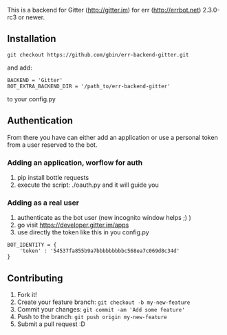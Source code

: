 
This is a backend for Gitter (http://gitter.im) for err (http://errbot.net) 2.3.0-rc3 or newer.

## Installation

```
git checkout https://github.com/gbin/err-backend-gitter.git
```

and add:

```
BACKEND = 'Gitter'
BOT_EXTRA_BACKEND_DIR = '/path_to/err-backend-gitter'
```

to your config.py

## Authentication


From there you have can either add an application or use a personal token from a
user reserved to the bot.

### Adding an application, worflow for auth
1. pip install bottle requests
2. execute the script: ./oauth.py and it will guide you

### Adding as a real user
1. authenticate as the bot user (new incognito window helps ;) )
2. go visit https://developer.gitter.im/apps
3. use directly the token like this in you config.py

```
BOT_IDENTITY = {
    'token' : '54537fa855b9a7bbbbbbbbbc568ea7c069d8c34d'
}
```

## Contributing

1. Fork it!
2. Create your feature branch: `git checkout -b my-new-feature`
3. Commit your changes: `git commit -am 'Add some feature'`
4. Push to the branch: `git push origin my-new-feature`
5. Submit a pull request :D
